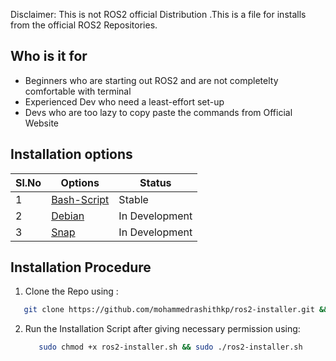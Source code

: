
Disclaimer: This is not ROS2 official Distribution .This is a file for installs from the official ROS2 Repositories.

## Who is it for
- Beginners who are starting out ROS2 and are not completelty comfortable with terminal
- Experienced Dev who need a least-effort set-up
- Devs who are too lazy to copy paste the commands from Official Website  


## Installation options


|Sl.No|Options | Status |
|---|-----|---|
|1| [Bash-Script](#installation-procedure)| Stable|
|2| [Debian](./Deb-file)| In Development |
|3| [Snap](./Snap-file)| In Development |

## Installation Procedure

1. Clone the Repo using :
 ```bash
    git clone https://github.com/mohammedrashithkp/ros2-installer.git && cd ros2-installer 
 ```

2. Run the Installation Script after giving necessary permission using:
   ```bash
      sudo chmod +x ros2-installer.sh && sudo ./ros2-installer.sh
   ```


